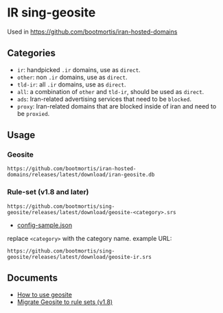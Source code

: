 # IR sing-geosite

Used in https://github.com/bootmortis/iran-hosted-domains


## Categories
- `ir`: handpicked `.ir` domains, use as `direct`.
- `other`: non `.ir` domains, use as `direct`.
- `tld-ir`: all `.ir` domains, use as `direct`.
- `all`: a combination of `other` and `tld-ir`, should be used as `direct`.
- `ads`: Iran-related advertising services that need to be `blocked`.
- `proxy`: Iran-related domains that are blocked inside of iran and need to be `proxied`.

## Usage

### Geosite
`https://github.com/bootmortis/iran-hosted-domains/releases/latest/download/iran-geosite.db`

### Rule-set (v1.8 and later)
`https://github.com/bootmortis/sing-geosite/releases/latest/download/geosite-<category>.srs`  
- [config-sample.json](https://github.com/amin2plus/sing-geosite/blob/da3348fba5deed32272da24279f9a92f68fa43d5/singbox-config-example.json)
  
replace `<category>` with the category name. example URL:  

`https://github.com/bootmortis/sing-geosite/releases/latest/download/geosite-ir.srs`  

## Documents
- [How to use geosite](https://github.com/bootmortis/iran-hosted-domains?tab=readme-ov-file#sing-box)
- [Migrate Geosite to rule sets (v1.8)](https://sing-box.sagernet.org/migration/#migrate-geosite-to-rule-sets)
